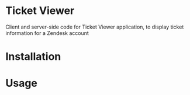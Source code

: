 # Ticket Viewer

Client and server-side code for Ticket Viewer application, to display ticket information for a Zendesk account

# Installation
<TBA>

# Usage
<TBA>
